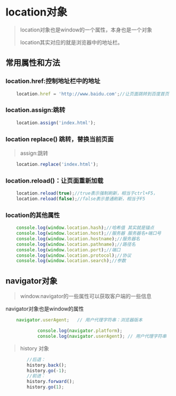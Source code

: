 # location对象

> location对象也是window的一个属性，本身也是一个对象
>
> location其实对应的就是浏览器中的地址栏。

## 常用属性和方法

### location.href:控制地址栏中的地址

```javascript
    location.href = 'http://www.baidu.com';//让页面跳转到百度首页
```
### location.assign:跳转

```javascript
    location.assign('index.html');
```

### location replace() 跳转，替换当前页面

> assign:跳转

```javascript
    location.replace('index.html');
```

### location.reload()：让页面重新加载

```javascript
    location.reload(true);//true表示强制刷新，相当于ctrl+F5，
    location.reload(false);//false表示普通刷新，相当于F5
```

### location的其他属性

```javascript
    console.log(window.location.hash);//哈希值 其实就是锚点
    console.log(window.location.host);//服务器 服务器名+端口号
    console.log(window.location.hostname);//服务器名
    console.log(window.location.pathname);//路径名
    console.log(window.location.port);//端口
    console.log(window.location.protocol);//协议
    console.log(window.location.search);//参数
```

## navigator对象

> window.navigator的一些属性可以获取客户端的一些信息

navigator对象也是window的属性

```javascript
    navigator.userAgent;   // 用户代理字符串：浏览器版本

            console.log(navigator.platform);
            console.log(navigator.userAgent); // 用户代理字符串

```

> history 对象
```javascript
    	//后退：
        history.back();
        history.go(-1);
        //前进：
        history.forward();
        history.go(1);
```

